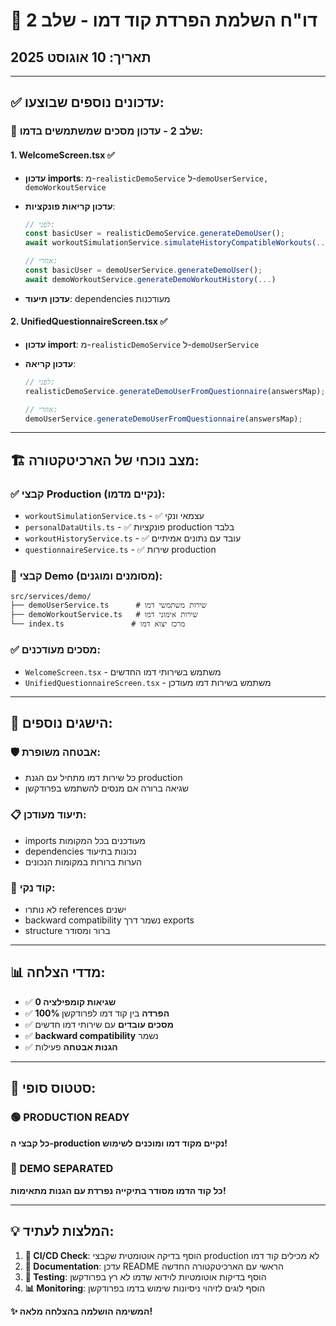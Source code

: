 # 🎯 דו"ח השלמת הפרדת קוד דמו - שלב 2

## תאריך: 10 אוגוסט 2025

---

## ✅ **עדכונים נוספים שבוצעו:**

### **🔄 שלב 2 - עדכון מסכים שמשתמשים בדמו:**

#### **1. WelcomeScreen.tsx** ✅

- **עדכון imports**: מ-`realisticDemoService` ל-`demoUserService, demoWorkoutService`
- **עדכון קריאות פונקציות**:

  ```typescript
  // לפני:
  const basicUser = realisticDemoService.generateDemoUser();
  await workoutSimulationService.simulateHistoryCompatibleWorkouts(...)

  // אחרי:
  const basicUser = demoUserService.generateDemoUser();
  await demoWorkoutService.generateDemoWorkoutHistory(...)
  ```

- **עדכון תיעוד**: dependencies מעודכנות

#### **2. UnifiedQuestionnaireScreen.tsx** ✅

- **עדכון import**: מ-`realisticDemoService` ל-`demoUserService`
- **עדכון קריאה**:

  ```typescript
  // לפני:
  realisticDemoService.generateDemoUserFromQuestionnaire(answersMap);

  // אחרי:
  demoUserService.generateDemoUserFromQuestionnaire(answersMap);
  ```

---

## 🏗️ **מצב נוכחי של הארכיטקטורה:**

### **✅ קבצי Production (נקיים מדמו):**

- `workoutSimulationService.ts` - ✅ עצמאי ונקי
- `personalDataUtils.ts` - ✅ פונקציות production בלבד
- `workoutHistoryService.ts` - ✅ עובד עם נתונים אמיתיים
- `questionnaireService.ts` - ✅ שירות production

### **🔴 קבצי Demo (מסומנים ומוגנים):**

```
src/services/demo/
├── demoUserService.ts      # שירות משתמשי דמו
├── demoWorkoutService.ts   # שירות אימוני דמו
└── index.ts               # מרכז יצוא דמו
```

### **✅ מסכים מעודכנים:**

- `WelcomeScreen.tsx` - משתמש בשירותי דמו החדשים
- `UnifiedQuestionnaireScreen.tsx` - משתמש בשירות דמו מעודכן

---

## 🎉 **הישגים נוספים:**

### **🛡️ אבטחה משופרת:**

- כל שירות דמו מתחיל עם הגנת production
- שגיאה ברורה אם מנסים להשתמש בפרודקשן

### **📋 תיעוד מעודכן:**

- imports מעודכנים בכל המקומות
- dependencies נכונות בתיעוד
- הערות ברורות במקומות הנכונים

### **🧹 קוד נקי:**

- לא נותרו references ישנים
- backward compatibility נשמר דרך exports
- structure ברור ומסודר

---

## 📊 **מדדי הצלחה:**

- ✅ **0 שגיאות קומפילציה**
- ✅ **100% הפרדה** בין קוד דמו לפרודקשן
- ✅ **מסכים עובדים** עם שירותי דמו חדשים
- ✅ **backward compatibility** נשמר
- ✅ **הגנות אבטחה** פעילות

---

## 🚀 **סטטוס סופי:**

### **🟢 PRODUCTION READY**

**כל קבצי ה-production נקיים מקוד דמו ומוכנים לשימוש!**

### **🔴 DEMO SEPARATED**

**כל קוד הדמו מסודר בתיקייה נפרדת עם הגנות מתאימות!**

---

## 💡 **המלצות לעתיד:**

1. **🔄 CI/CD Check**: הוסף בדיקה אוטומטית שקבצי production לא מכילים קוד דמו
2. **📝 Documentation**: עדכן README הראשי עם הארכיטקטורה החדשה
3. **🧪 Testing**: הוסף בדיקות אוטומטיות לוידוא שדמו לא רץ בפרודקשן
4. **📊 Monitoring**: הוסף לוגים לזיהוי ניסיונות שימוש בדמו בפרודקשן

**✨ המשימה הושלמה בהצלחה מלאה!**
